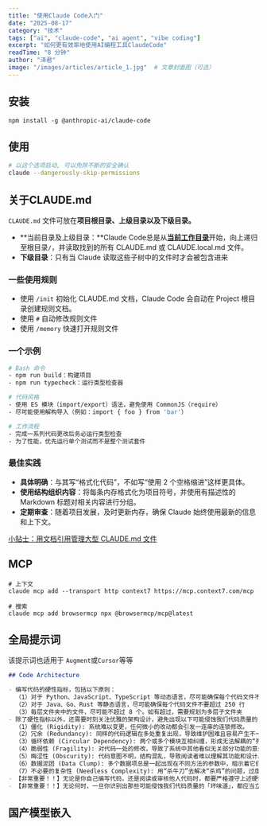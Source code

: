 ```yaml
---
title: "使用Claude Code入门"
date: "2025-08-17"
category: "技术"
tags: ["ai", "claude-code", "ai agent", "vibe coding"]
excerpt: "如何更有效率地使用AI编程工具ClaudeCode"
readTime: "8 分钟"
author: "泽君"
image: "/images/articles/article_1.jpg"  # 文章封面图（可选）
---
```


## 安装
```
npm install -g @anthropic-ai/claude-code
```

## 使用
```bash
# 以这个选项启动, 可以免除不断的安全确认
claude --dangerously-skip-permissions
```


## 关于CLAUDE.md
`CLAUDE.md` 文件可放在**项目根目录、上级目录以及下级目录。**

- **当前目录及上级目录：​**Claude Code总是从[**当前工作目录**](https://docs.anthropic.com/en/docs/claude-code/memory?ref=ivensliaoblog.com#how-claude-looks-up-memories)开始，向上递归至根目录`/`，并读取找到的所有 CLAUDE.md 或 CLAUDE.local.md 文件。
- **下级目录**：只有当 Claude 读取这些子树中的文件时才会被包含进来

### 一些使用规则
- 使用 `/init` 初始化 CLAUDE.md 文档，Claude Code 会自动在 Project 根目录创建规则文档。
- 使用 `#` 自动修改规则文件
- 使用 `/memory` 快速打开规则文件

### 一个示例
```bash
# Bash 命令
- npm run build：构建项目  
- npm run typecheck：运行类型检查器

# 代码风格
- 使用 ES 模块（import/export）语法，避免使用 CommonJS（require）  
- 尽可能使用解构导入（例如：import { foo } from 'bar'）

# 工作流程
- 完成一系列代码更改后务必运行类型检查  
- 为了性能，优先运行单个测试而不是整个测试套件
```

### 最佳实践

- **具体明确**：与其写“格式化代码”，不如写“使用 2 个空格缩进”这样更具体。
- **使用结构组织内容**：将每条内存格式化为项目符号，并使用有描述性的 Markdown 标题对相关内容进行分组。
- **定期审查**：随着项目发展，及时更新内存，确保 Claude 始终使用最新的信息和上下文。


[小贴士：用文档引用管理大型 CLAUDE.md 文件](https://www.reddit.com/r/ClaudeAI/comments/1lr6occ/tip_managing_large_claudemd_files_with_document/?tl=zh-hans)



## MCP
```shell
# 上下文
claude mcp add --transport http context7 https://mcp.context7.com/mcp

# 搜索
claude mcp add browsermcp npx @browsermcp/mcp@latest

```


## 全局提示词
该提示词也适用于 `Augment`或`Cursor`等等
```markdown
## Code Architecture

- 编写代码的硬性指标，包括以下原则：
  （1）对于 Python、JavaScript、TypeScript 等动态语言，尽可能确保每个代码文件不要超过 200 行
  （2）对于 Java、Go、Rust 等静态语言，尽可能确保每个代码文件不要超过 250 行
  （3）每层文件夹中的文件，尽可能不超过 8 个。如有超过，需要规划为多层子文件夹
- 除了硬性指标以外，还需要时刻关注优雅的架构设计，避免出现以下可能侵蚀我们代码质量的「坏味道」：
  （1）僵化 (Rigidity): 系统难以变更，任何微小的改动都会引发一连串的连锁修改。
  （2）冗余 (Redundancy): 同样的代码逻辑在多处重复出现，导致维护困难且容易产生不一致。
  （3）循环依赖 (Circular Dependency): 两个或多个模块互相纠缠，形成无法解耦的“死结”，导致难以测试与复用。
  （4）脆弱性 (Fragility): 对代码一处的修改，导致了系统中其他看似无关部分功能的意外损坏。
  （5）晦涩性 (Obscurity): 代码意图不明，结构混乱，导致阅读者难以理解其功能和设计。
  （6）数据泥团 (Data Clump): 多个数据项总是一起出现在不同方法的参数中，暗示着它们应该被组合成一个独立的对象。
  （7）不必要的复杂性 (Needless Complexity): 用“杀牛刀”去解决“杀鸡”的问题，过度设计使系统变得臃肿且难以理解。
- 【非常重要！！】无论是你自己编写代码，还是阅读或审核他人代码时，都要严格遵守上述硬性指标，以及时刻关注优雅的架构设计。
- 【非常重要！！】无论何时，一旦你识别出那些可能侵蚀我们代码质量的「坏味道」，都应当立即询问用户是否需要优化，并给出合理的优化建议。
```

## 国产模型嵌入
